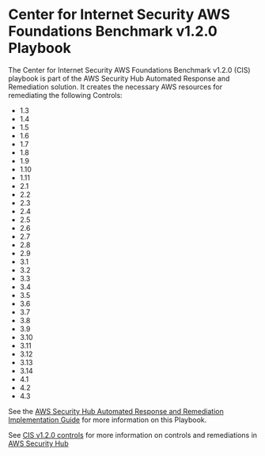 # Center for Internet Security AWS Foundations Benchmark v1.2.0 Playbook

The Center for Internet Security AWS Foundations Benchmark v1.2.0 (CIS) playbook is part of the AWS Security Hub Automated Response and Remediation solution. It creates the necessary AWS resources for remediating the following Controls:

* 1.3
* 1.4
* 1.5
* 1.6
* 1.7
* 1.8
* 1.9
* 1.10
* 1.11
* 2.1
* 2.2
* 2.3
* 2.4
* 2.5
* 2.6
* 2.7
* 2.8
* 2.9
* 3.1
* 3.2
* 3.3
* 3.4
* 3.5
* 3.6
* 3.7
* 3.8
* 3.9
* 3.10
* 3.11
* 3.12
* 3.13
* 3.14
* 4.1
* 4.2
* 4.3
  
See the [AWS Security Hub Automated Response and Remediation Implementation Guide](https://docs.aws.amazon.com/solutions/latest/aws-security-hub-automated-response-and-remediation/welcome.html) for more information on this Playbook.

See [CIS v1.2.0 controls](https://docs.aws.amazon.com/securityhub/latest/userguide/securityhub-cis-controls.html) for more information on controls and remediations in [AWS Security Hub](https://aws.amazon.com/security-hub)
